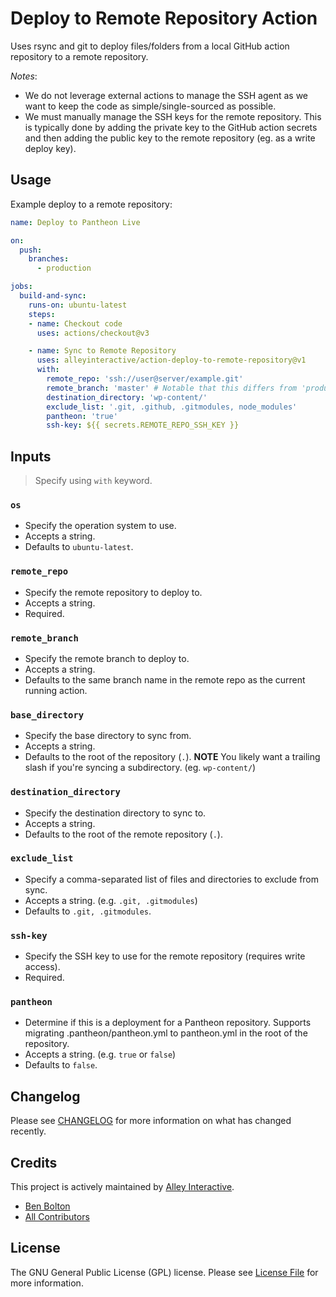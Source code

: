 # Deploy to Remote Repository Action

Uses rsync and git to deploy files/folders from a local GitHub action repository
to a remote repository.

_Notes_:

- We do not leverage external actions to manage the SSH agent as we want to keep
  the code as simple/single-sourced as possible.
- We must manually manage the SSH keys for the remote repository. This is
  typically done by adding the private key to the GitHub action secrets and then
  adding the public key to the remote repository (eg. as a write deploy key).

## Usage

Example deploy to a remote repository:

```yml
name: Deploy to Pantheon Live

on:
  push:
    branches:
      - production

jobs:
  build-and-sync:
    runs-on: ubuntu-latest
    steps:
    - name: Checkout code
      uses: actions/checkout@v3

    - name: Sync to Remote Repository
      uses: alleyinteractive/action-deploy-to-remote-repository@v1
      with:
        remote_repo: 'ssh://user@server/example.git'
        remote_branch: 'master' # Notable that this differs from 'production'
        destination_directory: 'wp-content/'
        exclude_list: '.git, .github, .gitmodules, node_modules'
        pantheon: 'true'
        ssh-key: ${{ secrets.REMOTE_REPO_SSH_KEY }}
```

## Inputs

> Specify using `with` keyword.

### `os`

- Specify the operation system to use.
- Accepts a string.
- Defaults to `ubuntu-latest`.

### `remote_repo`

- Specify the remote repository to deploy to.
- Accepts a string.
- Required.

### `remote_branch`

- Specify the remote branch to deploy to.
- Accepts a string.
- Defaults to the same branch name in the remote repo as the current running
  action.

### `base_directory`

- Specify the base directory to sync from.
- Accepts a string.
- Defaults to the root of the repository (`.`). **NOTE** You likely want a
  trailing slash if you're syncing a subdirectory. (eg. `wp-content/`)

### `destination_directory`

- Specify the destination directory to sync to.
- Accepts a string.
- Defaults to the root of the remote repository (`.`).

### `exclude_list`

- Specify a comma-separated list of files and directories to exclude from sync.
- Accepts a string. (e.g. `.git, .gitmodules`)
- Defaults to `.git, .gitmodules`.

### `ssh-key`

- Specify the SSH key to use for the remote repository (requires write access).
- Required.

### `pantheon`

- Determine if this is a deployment for a Pantheon repository. Supports
  migrating .pantheon/pantheon.yml to pantheon.yml in the root of the
  repository.
- Accepts a string. (e.g. `true` or `false`)
- Defaults to `false`.

## Changelog

Please see [CHANGELOG](CHANGELOG.md) for more information on what has changed
recently.

## Credits

This project is actively maintained by [Alley
Interactive](https://github.com/alleyinteractive).

- [Ben Bolton](https://github.com/benpbolton)
- [All Contributors](../../contributors)

## License

The GNU General Public License (GPL) license. Please see [License File](LICENSE)
for more information.
